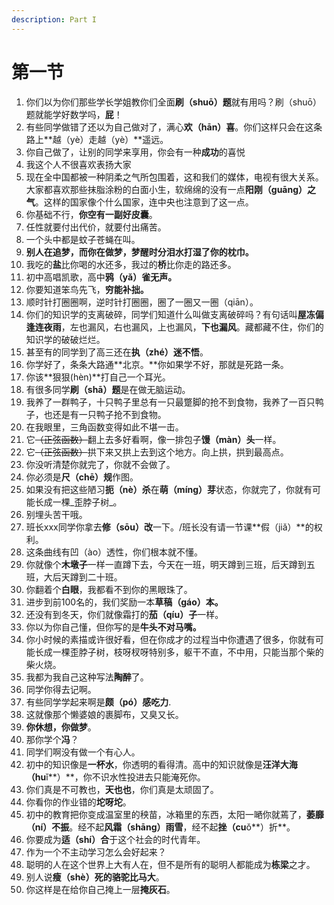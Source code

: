 ```yaml
---
description: Part I
---
```


# 第一节



1. 你们以为你们那些学长学姐教你们全面**刷（shuō）题**就有用吗？刷（shuō）题就能学好数学吗，**屁**！
2. 有些同学做错了还以为自己做对了，满心**欢（hān）喜**。你们这样只会在这条路上**越（yè）走越（yè）**遥远。
3. 你自己做了，让别的同学来享用，你会有一种**成功**的喜悦
4. 我这个人不很喜欢表扬大家
5. 现在全中国都被一种阴柔之气所包围着，这和我们的媒体，电视有很大关系。大家都喜欢那些抹脂涂粉的白面小生，软绵绵的没有一点**阳刚（guāng）之气**。这样的国家像个什么国家，连中央也注意到了这一点。
6. 你基础不行，**你空有一副好皮囊**。
7. 任性就要付出代价，就要付出痛苦。
8. 一个头中都是蚊子苍蝇在叫。
9. **别人在追梦，而你在做梦，梦醒时分泪水打湿了你的枕巾。**
10. 我吃的**盐**比你喝的水还多，我过的**桥**比你走的路还多。
11. 初中高唱凯歌，高中**鸦（yǎ）雀无声。**
12. 你要知道笨鸟先飞，**穷能补拙。**
13. 顺时针打圈圈啊，逆时针打圈圈，圈了一圈又一圈（qiān）。
14. 你们的知识学的支离破碎，同学们知道什么叫做支离破碎吗？有句话叫**屋冻偏逢连夜雨**，左也漏风，右也漏风，上也漏风，**下也漏风**。藏都藏不住，你们的知识学的破破烂烂。
15. 甚至有的同学到了高三还在**执（zhé）迷不悟**。
16. 你学好了，条条大路通**北京。**你如果学不好，那就是死路一条。
17. 你该**狠狠\(hèn\)**打自己一个耳光。
18. 有很多同学**刷（shā）题**是在做无脑运动。
19. 我养了一群鸭子，十只鸭子里总有一只最蹩脚的抢不到食物，我养了一百只鸭子，也还是有一只鸭子抢不到食物。
20. 在我眼里，三角函数变得如此不堪一击。
21. 它~~（正弦函数）~~翻上去多好看啊，像一排包子**馒（màn）头**一样。
22. 它~~（正弦函数）~~拱下来又拱上去到这个地方。向上拱，拱到最高点。
23. 你没听清楚你就完了，你就不会做了。
24. 你必须是**尺（chē）规**作图。
25. 如果没有把这些陋习**扼（nè）杀**在**萌（míng）芽**状态，你就完了，你就有可能长成一棵_歪脖子树_。
26. 别埋头苦干哦。
27. 班长xxx同学你拿去**修（sōu）改**一下。/班长没有请一节课**假（jiǎ）**的权利。
28. 这条曲线有凹（ào）透性，你们根本就不懂。
29. 你就像个**木墩子**一样一直蹲下去，今天在一班，明天蹲到三班，后天蹲到五班，大后天蹲到二十班。
30. 你翻着个**白眼**，我都看不到你的黑眼珠了。
31. 进步到前100名的，我们奖励一本**草稿（gáo）本。**
32. 还没有到冬天，你们就像霜打的**茄（qíu）子**一样。
33. 你以为你自己懂，但你写的是**牛头不对马嘴。**
34. 你小时候的素描或许很好看，但在你成才的过程当中你遭遇了很多，你就有可能长成一棵歪脖子树，枝呀杈呀特别多，躯干不直，不中用，只能当那个柴的柴火烧。
35. 我都为我自己这种写法**陶醉**了。
36. 同学你得去记啊。
37. 有些同学学起来啊是**颇（pó）感吃力**.
38. 这就像那个懒婆娘的裹脚布，又臭又长。
39. **你休想，你做梦**。
40. 那你学个**冯**？
41. 同学们啊没有做一个有心人。
42. 初中的知识像是**一杯水**，你透明的看得清。高中的知识就像是**汪洋大海（hu**ǐ**）**，你不识水性投进去只能淹死你。
43. 你们真是不可教也，**天也也**，你们真是太顽固了。
44. 你看你的作业错的**坨呀坨**。
45. 初中的教育把你变成温室里的秧苗，冰箱里的东西，太阳一嗮你就蔫了，**萎靡（ní）不振**。经不起**风霜（shāng）雨雪**，经不起**挫（cu**ǒ**）折**。
46. 你要成为**适（shí）合**于这个社会的时代青年。
47. 作为一个不主动学习怎么会好起来？
48. 聪明的人在这个世界上大有人在，但不是所有的聪明人都能成为**栋梁**之才。
49. 别人说**瘦（shè）死的骆驼比马大**。
50. 你这样是在给你自己掩上一层**掩灰石**。

